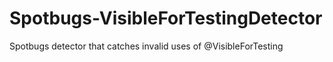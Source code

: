 # Spotbugs-VisibleForTestingDetector
Spotbugs detector that catches invalid uses of @VisibleForTesting
